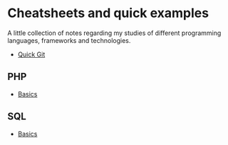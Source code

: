 # Cheatsheets and quick examples

A little collection of notes regarding my studies of different programming languages, frameworks and technologies.

- [Quick Git](https://github.com/oliviaisarobot/coding-cheatsheets/blob/master/git.md)

## PHP

- [Basics](https://github.com/oliviaisarobot/coding-cheatsheets/blob/master/PHP/basics.md)

## SQL

- [Basics](https://github.com/oliviaisarobot/coding-cheatsheets/blob/master/SQL/basics.md)
